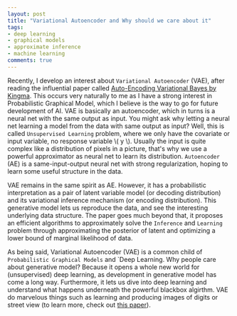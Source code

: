 ```yaml
---
layout: post
title: "Variational Autoencoder and Why should we care about it"
tags:
- deep learning
- graphical models
- approximate inference
- machine learning
comments: true
---
```


Recently, I develop an interest about `Variational Autoencoder` (VAE), after reading the influential paper called [Auto-Encoding Variational Bayes by Kingma](https://arxiv.org/abs/1312.6114). This occurs very naturally to me as I have a strong interest in Probabilistic Graphical Model, which I believe is the way to go for future development of AI. VAE is basically an autoencoder, which in turns is a neural net with the same output as input. You might ask why letting a neural net learning a model from the data with same output as input? Well, this is called `Unsupervised Learning` problem, where we only have the covariate or input variable, no response variable \\( y \\). Usually the input is quite complex like a distribution of pixels in a picture, that's why we use a powerful approximator as neural net to learn its distribution. `Autoencoder` (AE) is a same-input-output neural net with strong regularization, hoping to learn some useful structure in the data. 

VAE remains in the same spirit as AE. However, it has a probabilistic interpretation as a pair of latent variable model (or decoding distribution) and its variational inference mechanism (or encoding distribution). This generative model lets us reproduce the data, and see the interesting underlying data structure. The paper goes much beyond that, it proposes an efficient algorithms to approximately solve the `Inference` and `Learning` problem through approximating the posterior of latent and optimizing a lower bound of marginal likelihood of data. 

As being said, Variational Autoencoder (VAE) is a common child of `Probabilistic Graphical Models` and `Deep Learning. Why people care about generative model? Because it opens a whole new world for (unsupervised) deep learning, as development in generative model has come a long way. Furthermore, it lets us dive into deep learning and understand what happens underneath the powerful blackbox algirthm. VAE do marvelous things such as learning and producing images of digits or street view (to learn more, check out [this paper](https://arxiv.org/abs/1502.04623)).  


